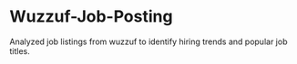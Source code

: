 # Wuzzuf-Job-Posting
Analyzed job listings from wuzzuf to identify hiring trends and popular job titles.
